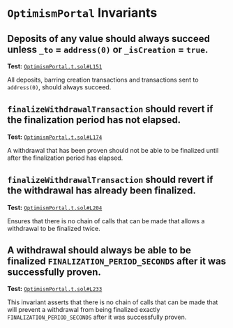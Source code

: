 # `OptimismPortal` Invariants

## Deposits of any value should always succeed unless `_to` = `address(0)` or `_isCreation` = `true`.
**Test:** [`OptimismPortal.t.sol#L151`](../test/invariants/OptimismPortal.t.sol#L151)

All deposits, barring creation transactions and transactions sent to `address(0)`, should always succeed. 

## `finalizeWithdrawalTransaction` should revert if the finalization period has not elapsed.
**Test:** [`OptimismPortal.t.sol#L174`](../test/invariants/OptimismPortal.t.sol#L174)

A withdrawal that has been proven should not be able to be finalized until after the finalization period has elapsed. 

## `finalizeWithdrawalTransaction` should revert if the withdrawal has already been finalized.
**Test:** [`OptimismPortal.t.sol#L204`](../test/invariants/OptimismPortal.t.sol#L204)

Ensures that there is no chain of calls that can be made that allows a withdrawal to be finalized twice. 

## A withdrawal should **always** be able to be finalized `FINALIZATION_PERIOD_SECONDS` after it was successfully proven.
**Test:** [`OptimismPortal.t.sol#L233`](../test/invariants/OptimismPortal.t.sol#L233)

This invariant asserts that there is no chain of calls that can be made that will prevent a withdrawal from being finalized exactly `FINALIZATION_PERIOD_SECONDS` after it was successfully proven. 
